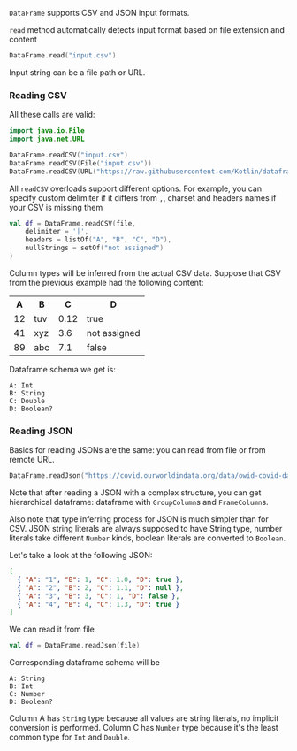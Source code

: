 [//]: # (title: Read)
<!---IMPORT org.jetbrains.kotlinx.dataframe.samples.api.Read-->

`DataFrame` supports CSV and JSON input formats.

`read` method automatically detects input format based on file extension and content

```kotlin
DataFrame.read("input.csv")
```

Input string can be a file path or URL.

### Reading CSV
All these calls are valid:

```kotlin
import java.io.File
import java.net.URL

DataFrame.readCSV("input.csv")
DataFrame.readCSV(File("input.csv"))
DataFrame.readCSV(URL("https://raw.githubusercontent.com/Kotlin/dataframe/master/data/securities.csv"))
```

All `readCSV` overloads support different options.
For example, you can specify custom delimiter if it differs from `,`, charset
and headers names if your CSV is missing them
<!---FUN readCsvCustom-->

```kotlin
val df = DataFrame.readCSV(file,
    delimiter = '|',
    headers = listOf("A", "B", "C", "D"),
    nullStrings = setOf("not assigned")
)
```

<!---END-->

Column types will be inferred from the actual CSV data. Suppose that CSV from the previous
example had the following content:
<table>
<tr><th>A</th><th>B</th><th>C</th><th>D</th></tr>
<tr><td>12</td><td>tuv</td><td>0.12</td><td>true</td></tr>
<tr><td>41</td><td>xyz</td><td>3.6</td><td>not assigned</td></tr>
<tr><td>89</td><td>abc</td><td>7.1</td><td>false</td></tr>
</table>

Dataframe schema we get is:
```
A: Int
B: String
C: Double
D: Boolean?
```

### Reading JSON
Basics for reading JSONs are the same: you can read from file or from remote URL.

```kotlin
DataFrame.readJson("https://covid.ourworldindata.org/data/owid-covid-data.json")
```

Note that after reading a JSON with a complex structure, you can get hierarchical
dataframe: dataframe with `GroupColumn`s and `FrameColumn`s.

Also note that type inferring process for JSON is much simpler than for CSV.
JSON string literals are always supposed to have String type, number literals
take different `Number` kinds, boolean literals are converted to `Boolean`.

Let's take a look at the following JSON:
```json
[
  { "A": "1", "B": 1, "C": 1.0, "D": true },
  { "A": "2", "B": 2, "C": 1.1, "D": null },
  { "A": "3", "B": 3, "C": 1, "D": false },
  { "A": "4", "B": 4, "C": 1.3, "D": true }
]
```

We can read it from file
<!---FUN readJson-->

```kotlin
val df = DataFrame.readJson(file)
```

<!---END-->

Corresponding dataframe schema will be
```
A: String
B: Int
C: Number
D: Boolean?
```

Column A has `String` type because all values are string literals, no implicit conversion is performed. Column C has `Number` type because it's the least common type for `Int` and `Double`.
